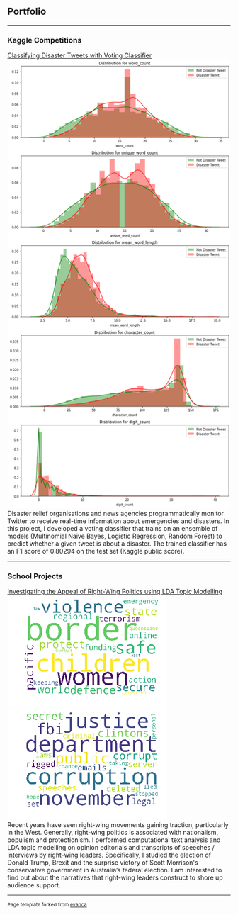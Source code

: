 ## Portfolio

---

### Kaggle Competitions

[Classifying Disaster Tweets with Voting Classifier](https://github.com/GuoXuan97/Kaggle-Project-NLP-with-Disaster-Tweets/blob/master/nlp-with-disaster-tweets.ipynb)
<img src="images/nlp_disaster_tweet_detection.png?raw=true"/><br>
Disaster relief organisations and news agencies programmatically monitor Twitter to receive real-time information about emergencies and disasters. In this project, I developed a voting classifier that trains on an ensemble of models (Multinomial Naive Bayes, Logistic Regression, Random Forest) to predict whether a given tweet is about a disaster. The trained classifier has an F1 score of 0.80294 on the test set (Kaggle public score).

---
### School Projects

[Investigating the Appeal of Right-Wing Politics using LDA Topic Modelling](https://github.com/GuoXuan97/Investigating-the-Appeal-of-Right-Wing-Politics-using-LDA-Topic-Modelling/blob/master/FinalProject.ipynb)
<img src="images/Aus4.png?raw=true"/><br>
<img src="images/Trump3.png?raw=true"/><br>
Recent years have seen right-wing movements gaining traction, particularly in the West. Generally, right-wing politics is associated with nationalism, populism and protectionism. I performed computational text analysis and LDA topic modelling on opinion editorials and transcripts of speeches / interviews by right-wing leaders. Specifically, I studied the election of Donald Trump, Brexit and the surprise victory of Scott Morrison's conservative government in Australia’s federal election. I am interested to find out about the narratives that right-wing leaders construct to shore up audience support.

---
<p style="font-size:11px">Page template forked from <a href="https://github.com/evanca/quick-portfolio">evanca</a></p>
<!-- Remove above link if you don't want to attibute -->

